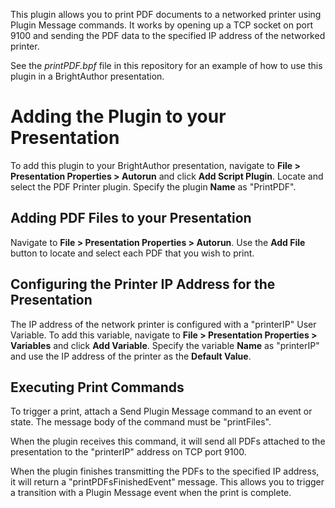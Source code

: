 This plugin allows you to print PDF documents to a networked printer using Plugin Message commands. It works by opening up a TCP socket on port 9100 and sending the PDF data to the specified IP address of the networked printer.

See the <em>printPDF.bpf</em> file in this repository for an example of how to use this plugin in a BrightAuthor presentation. 

Adding the Plugin to your Presentation
==========
<p>To add this plugin to your BrightAuthor presentation, navigate to <strong>File > Presentation Properties > Autorun</strong> and click <strong>Add Script Plugin</strong>. Locate and select the PDF Printer plugin. Specify the plugin <strong>Name</strong> as "PrintPDF".</p>

Adding PDF Files to your Presentation
--------------
<p>Navigate to <strong>File > Presentation Properties > Autorun</strong>. Use the <strong>Add File</strong> button to locate and select each PDF that you wish to print.</p>

Configuring the Printer IP Address for the Presentation
-------------
<p>The IP address of the network printer is configured with a "printerIP" User Variable. To add this variable, navigate to <strong>File > Presentation Properties > Variables</strong> and click <strong>Add Variable</strong>. Specify the variable <strong>Name</strong> as "printerIP" and use the IP address of the printer as the <strong>Default Value</strong>.</p>

Executing Print Commands
----------
<p>To trigger a print, attach a Send Plugin Message command to an event or state. The message body of the command must be "printFiles".</p> 

<p>When the plugin receives this command, it will send all PDFs attached to the presentation to the "printerIP" address on TCP port 9100.</p>

<p>When the plugin finishes transmitting the PDFs to the specified IP address, it will return a "printPDFsFinishedEvent" message. This allows you to trigger a transition with a Plugin Message event when the print is complete.</p>
